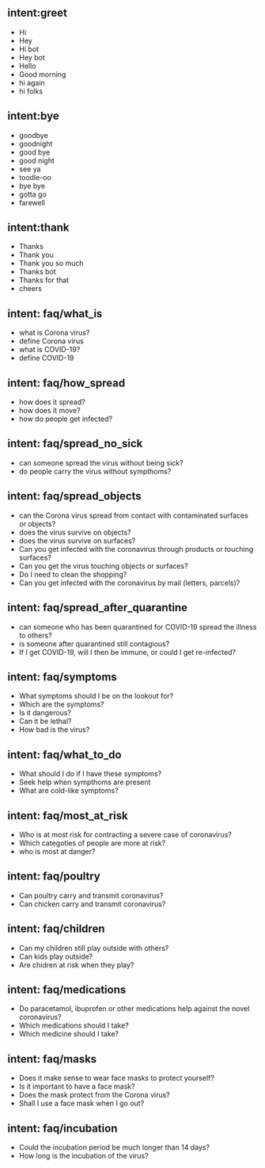 ## intent:greet
- Hi
- Hey
- Hi bot
- Hey bot
- Hello
- Good morning
- hi again
- hi folks

## intent:bye
- goodbye
- goodnight
- good bye
- good night
- see ya
- toodle-oo
- bye bye
- gotta go
- farewell

## intent:thank
- Thanks
- Thank you
- Thank you so much
- Thanks bot
- Thanks for that
- cheers

## intent: faq/what_is
- what is Corona virus?
- define Corona virus
- what is COVID-19?
- define COVID-19

## intent: faq/how_spread
- how does it spread?
- how does it move?
- how do people get infected?

## intent: faq/spread_no_sick
- can someone spread the virus without being sick?
- do people carry the virus without sympthoms?

## intent: faq/spread_objects
- can the Corona virus spread from contact with contaminated surfaces or objects?
- does the virus survive on objects?
- does the virus survive on surfaces?
- Can you get infected with the coronavirus through products or touching surfaces?
- Can you get the virus touching objects or surfaces?
- Do I need to clean the shopping?
- Can you get infected with the coronavirus by mail (letters, parcels)?

## intent: faq/spread_after_quarantine
- can someone who has been quarantined for COVID-19 spread the illness to others?
- is someone after quarantined still contagious?
- If I get COVID-19, will I then be immune, or could I get re-infected?

## intent: faq/symptoms
- What symptoms should I be on the lookout for?
- Which are the symptoms?
- Is it dangerous?
- Can it be lethal?
- How bad is the virus?

## intent: faq/what_to_do
- What should I do if I have these symptoms?
- Seek help when sympthoms are present
- What are cold-like symptoms?

## intent: faq/most_at_risk
- Who is at most risk for contracting a severe case of coronavirus?
- Which categoties of people are more at risk?
- who is most at danger?

## intent: faq/poultry
- Can poultry carry and transmit coronavirus?
- Can chicken carry and transmit coronavirus?

## intent: faq/children
- Can my children still play outside with others?
- Can kids play outside?
- Are chidren at risk when they play?

## intent: faq/medications
- Do paracetamol, ibuprofen or other medications help against the novel coronavirus?
- Which medications should I take?
- Which medicine should I take?

## intent: faq/masks
- Does it make sense to wear face masks to protect yourself?
- Is it important to have a face mask?
- Does the mask protect from the Corona virus?
- Shall I use a face mask when I go out?

## intent: faq/incubation
- Could the incubation period be much longer than 14 days?
- How long is the incubation of the virus?



